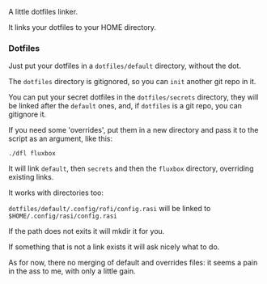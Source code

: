 A little dotfiles linker.

It links your dotfiles to your HOME directory.

### Dotfiles

Just put your dotfiles in a `dotfiles/default` directory, without the dot.

The `dotfiles` directory is gitignored, so you can `init` another git repo in it.

You can put your secret dotfiles in the `dotfiles/secrets` directory, they will be linked after the `default` ones,
and, if `dotfiles` is a git repo, you can gitignore it.

If you need some 'overrides', put them in a new directory and pass it to the script as an argument,
like this:

`./dfl fluxbox`

It will link `default`, then `secrets` and then the `fluxbox` directory, overriding existing links.

It works with directories too:

`dotfiles/default/.config/rofi/config.rasi` will be linked to `$HOME/.config/rasi/config.rasi`

If the path does not exits it will mkdir it for you.

If something that is not a link exists it will ask nicely what to do.


As for now, there no merging of default and overrides files:
it seems a pain in the ass to me, with only a little gain.

